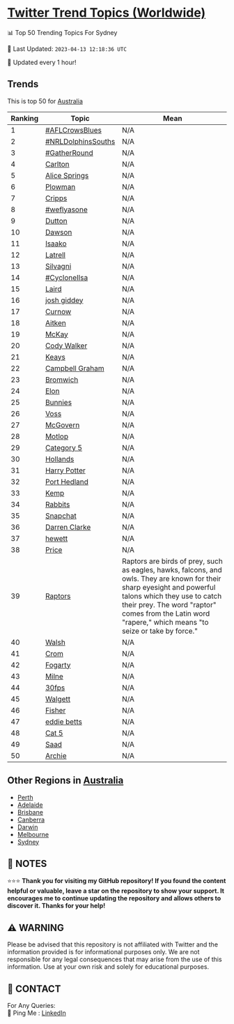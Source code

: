 [Twitter Trend Topics (Worldwide)](https://github.com/ErcinDedeoglu/Twitter-Trend-Topics)
==========


📊 Top 50 Trending Topics For Sydney

📆 Last Updated: `2023-04-13 12:18:36 UTC`

🔧 Updated every 1 hour!


## Trends

This is top 50 for [Australia](</Australia>)

| Ranking | Topic | Mean |
| ------- | ------------ | ------------ |
| 1 | [#AFLCrowsBlues](http://twitter.com/search?q=%23AFLCrowsBlues) | N/A |
| 2 | [#NRLDolphinsSouths](http://twitter.com/search?q=%23NRLDolphinsSouths) | N/A |
| 3 | [#GatherRound](http://twitter.com/search?q=%23GatherRound) | N/A |
| 4 | [Carlton](http://twitter.com/search?q=Carlton) | N/A |
| 5 | [Alice Springs](http://twitter.com/search?q=Alice+Springs) | N/A |
| 6 | [Plowman](http://twitter.com/search?q=Plowman) | N/A |
| 7 | [Cripps](http://twitter.com/search?q=Cripps) | N/A |
| 8 | [#weflyasone](http://twitter.com/search?q=%23weflyasone) | N/A |
| 9 | [Dutton](http://twitter.com/search?q=Dutton) | N/A |
| 10 | [Dawson](http://twitter.com/search?q=Dawson) | N/A |
| 11 | [Isaako](http://twitter.com/search?q=Isaako) | N/A |
| 12 | [Latrell](http://twitter.com/search?q=Latrell) | N/A |
| 13 | [Silvagni](http://twitter.com/search?q=Silvagni) | N/A |
| 14 | [#CycloneIlsa](http://twitter.com/search?q=%23CycloneIlsa) | N/A |
| 15 | [Laird](http://twitter.com/search?q=Laird) | N/A |
| 16 | [josh giddey](http://twitter.com/search?q=josh+giddey) | N/A |
| 17 | [Curnow](http://twitter.com/search?q=Curnow) | N/A |
| 18 | [Aitken](http://twitter.com/search?q=Aitken) | N/A |
| 19 | [McKay](http://twitter.com/search?q=McKay) | N/A |
| 20 | [Cody Walker](http://twitter.com/search?q=Cody+Walker) | N/A |
| 21 | [Keays](http://twitter.com/search?q=Keays) | N/A |
| 22 | [Campbell Graham](http://twitter.com/search?q=Campbell+Graham) | N/A |
| 23 | [Bromwich](http://twitter.com/search?q=Bromwich) | N/A |
| 24 | [Elon](http://twitter.com/search?q=Elon) | N/A |
| 25 | [Bunnies](http://twitter.com/search?q=Bunnies) | N/A |
| 26 | [Voss](http://twitter.com/search?q=Voss) | N/A |
| 27 | [McGovern](http://twitter.com/search?q=McGovern) | N/A |
| 28 | [Motlop](http://twitter.com/search?q=Motlop) | N/A |
| 29 | [Category 5](http://twitter.com/search?q=Category+5) | N/A |
| 30 | [Hollands](http://twitter.com/search?q=Hollands) | N/A |
| 31 | [Harry Potter](http://twitter.com/search?q=Harry+Potter) | N/A |
| 32 | [Port Hedland](http://twitter.com/search?q=Port+Hedland) | N/A |
| 33 | [Kemp](http://twitter.com/search?q=Kemp) | N/A |
| 34 | [Rabbits](http://twitter.com/search?q=Rabbits) | N/A |
| 35 | [Snapchat](http://twitter.com/search?q=Snapchat) | N/A |
| 36 | [Darren Clarke](http://twitter.com/search?q=Darren+Clarke) | N/A |
| 37 | [hewett](http://twitter.com/search?q=hewett) | N/A |
| 38 | [Price](http://twitter.com/search?q=Price) | N/A |
| 39 | [Raptors](http://twitter.com/search?q=Raptors) | Raptors are birds of prey, such as eagles, hawks, falcons, and owls. They are known for their sharp eyesight and powerful talons which they use to catch their prey. The word "raptor" comes from the Latin word "rapere," which means "to seize or take by force." |
| 40 | [Walsh](http://twitter.com/search?q=Walsh) | N/A |
| 41 | [Crom](http://twitter.com/search?q=Crom) | N/A |
| 42 | [Fogarty](http://twitter.com/search?q=Fogarty) | N/A |
| 43 | [Milne](http://twitter.com/search?q=Milne) | N/A |
| 44 | [30fps](http://twitter.com/search?q=30fps) | N/A |
| 45 | [Walgett](http://twitter.com/search?q=Walgett) | N/A |
| 46 | [Fisher](http://twitter.com/search?q=Fisher) | N/A |
| 47 | [eddie betts](http://twitter.com/search?q=eddie+betts) | N/A |
| 48 | [Cat 5](http://twitter.com/search?q=Cat+5) | N/A |
| 49 | [Saad](http://twitter.com/search?q=Saad) | N/A |
| 50 | [Archie](http://twitter.com/search?q=Archie) | N/A |



## Other Regions in [Australia](</Australia>)

* [Perth](</Australia/Perth.md>)
* [Adelaide](</Australia/Adelaide.md>)
* [Brisbane](</Australia/Brisbane.md>)
* [Canberra](</Australia/Canberra.md>)
* [Darwin](</Australia/Darwin.md>)
* [Melbourne](</Australia/Melbourne.md>)
* [Sydney](</Australia/Sydney.md>)



## 📝 NOTES

⭐⭐⭐ **Thank you for visiting my GitHub repository! If you found the content helpful or valuable, leave a star on the repository to show your support. It encourages me to continue updating the repository and allows others to discover it. Thanks for your help!**


## ⚠️ WARNING

Please be advised that this repository is not affiliated with Twitter and the information provided is for informational purposes only. We are not responsible for any legal consequences that may arise from the use of this information. Use at your own risk and solely for educational purposes.


## 📨 CONTACT

 For Any Queries:  
            🏓 Ping Me : [LinkedIn](https://www.linkedin.com/in/ercindedeoglu/)
